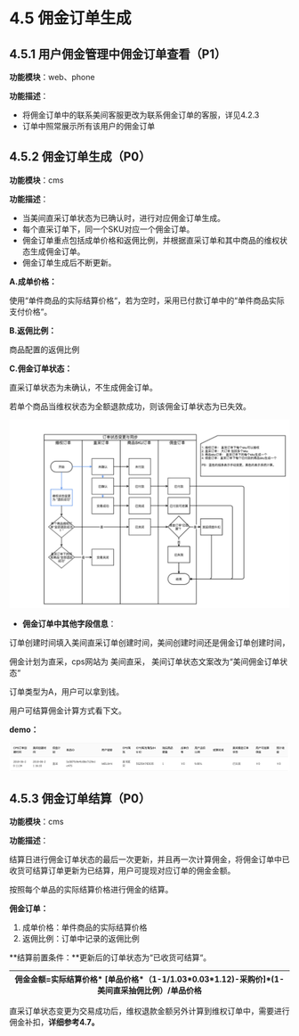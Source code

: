 # 4.5 佣金订单生成

## 4.5.1 用户佣金管理中佣金订单查看（P1）

**功能模块**：web、phone

**功能描述**：

* 将佣金订单中的联系美间客服更改为联系佣金订单的客服，详见4.2.3
* 订单中照常展示所有该用户的佣金订单

## 4.5.2 佣金订单生成（P0）

**功能模块**：cms

**功能描述**：

* 当美间直采订单状态为已确认时，进行对应佣金订单生成。
* 每个直采订单下，同一个SKU对应一个佣金订单。
* 佣金订单重点包括成单价格和返佣比例，并根据直采订单和其中商品的维权状态生成佣金订单。
* 佣金订单生成后不断更新。

**A.成单价格：**

使用“单件商品的实际结算价格“，若为空时，采用已付款订单中的“单件商品实际支付价格“。

**B.返佣比例：**

商品配置的返佣比例

**C.佣金订单状态：**

直采订单状态为未确认，不生成佣金订单。

若单个商品当维权状态为全额退款成功，则该佣金订单状态为已失效。

![](../.gitbook/assets/ding-dan-zhuang-tai-bian-geng.png)



* **佣金订单中其他字段信息**： 

订单创建时间填入美间直采订单创建时间，美间创建时间还是佣金订单创建时间，

佣金计划为直采，cps网站为 美间直采， 美间订单状态文案改为“美间佣金订单状态“

订单类型为A，用户可以拿到钱。

用户可结算佣金计算方式看下文。

**demo：**

![](../.gitbook/assets/ping-mu-kuai-zhao-20180621-xia-wu-5.30.57.png)

## 4.5.3 佣金订单结算（P0）

**功能模块**：cms

**功能描述**：

结算日进行佣金订单状态的最后一次更新，并且再一次计算佣金，将佣金订单中已收货可结算订单更新为已结算，用户可提现对应订单的佣金金额。

按照每个单品的实际结算价格进行佣金的结算。

**佣金订单：**

1. 成单价格：单件商品的实际结算价格
2. 返佣比例：订单中记录的返佣比例

**结算前置条件：**更新后的订单状态为“已收货可结算“。

| 佣金金额=实际结算价格\* \[单品价格\*（1-1/1.03\*0.03\*1.12\)-采购价\]\*\(1-美间直采抽佣比例）/单品价格 |
| --- |


直采订单状态变更为交易成功后，维权退款金额另外计算到维权订单中，需要进行佣金补扣，**详细参考4.7。**




